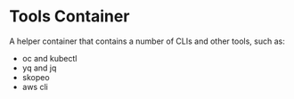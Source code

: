 # Tools Container

A helper container that contains a number of CLIs and other tools, such as:

* oc and kubectl
* yq and jq
* skopeo
* aws cli
